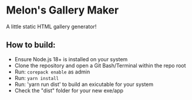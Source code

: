 # Melon's Gallery Maker
A little static HTML gallery generator!

## How to build:
* Ensure Node.js 18+ is installed on your system
* Clone the repository and open a Git Bash/Terminal within the repo root
* Run: `corepack enable` as admin
* Run: `yarn install`
* Run: 'yarn run dist' to build an exicutable for your system
* Check the "dist" folder for your new exe/app
